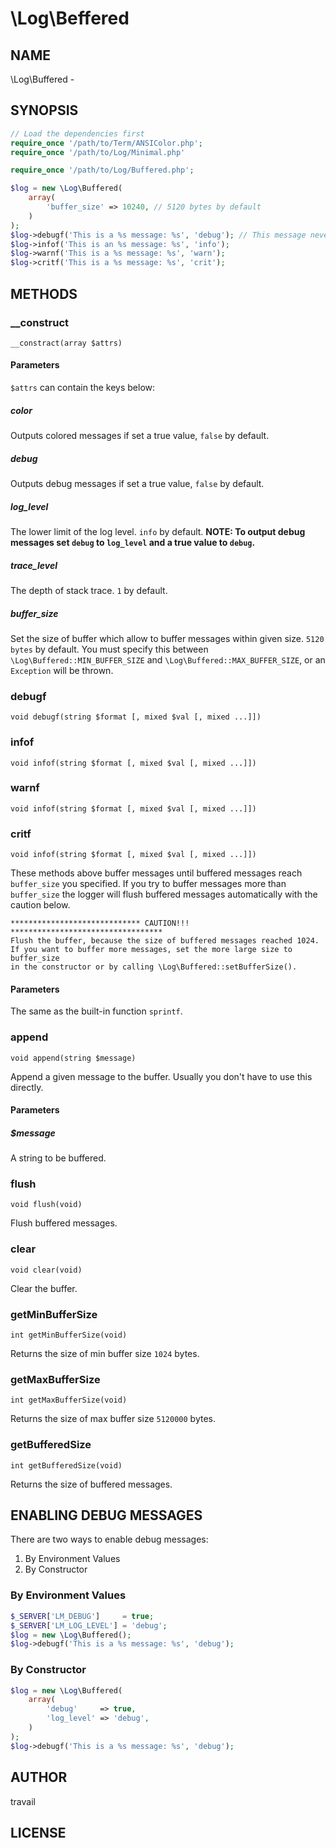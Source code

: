 # \Log\Beffered

## NAME

\Log\Buffered -

## SYNOPSIS

```php
// Load the dependencies first
require_once '/path/to/Term/ANSIColor.php';
require_once '/path/to/Log/Minimal.php'

require_once '/path/to/Log/Buffered.php';

$log = new \Log\Buffered(
    array(
        'buffer_size' => 10240, // 5120 bytes by default
    )
);
$log->debugf('This is a %s message: %s', 'debug'); // This message never be output
$log->infof('This is an %s message: %s', 'info');
$log->warnf('This is a %s message: %s', 'warn');
$log->critf('This is a %s message: %s', 'crit');
```

## METHODS

### __construct

`__constract(array $attrs)`

#### Parameters

`$attrs` can contain the keys below:

##### color

Outputs colored messages if set a true value, `false` by default.

##### debug

Outputs debug messages if set a true value, `false` by default.

##### log_level

The lower limit of the log level. `info` by default.
**NOTE: To output debug messages set `debug` to `log_level` and a true value to `debug`.**

##### trace_level

The depth of stack trace. `1` by default.

##### buffer_size

Set the size of buffer which allow to buffer messages within given size. `5120 bytes` by default. You must specify this between `\Log\Buffered::MIN_BUFFER_SIZE` and `\Log\Buffered::MAX_BUFFER_SIZE`, or an `Exception` will be thrown.

### debugf

`void debugf(string $format [, mixed $val [, mixed ...]])`

### infof

`void infof(string $format [, mixed $val [, mixed ...]])`

### warnf

`void infof(string $format [, mixed $val [, mixed ...]])`

### critf

`void infof(string $format [, mixed $val [, mixed ...]])`

These methods above buffer messages until buffered messages reach `buffer_size` you specified. If you try to buffer messages more than `buffer_size` the logger will flush buffered messages automatically with the caution below.

```
***************************** CAUTION!!! **********************************
Flush the buffer, because the size of buffered messages reached 1024.
If you want to buffer more messages, set the more large size to buffer_size
in the constructor or by calling \Log\Buffered::setBufferSize().
```

#### Parameters

The same as the built-in function `sprintf`.

### append

`void append(string $message)`

Append a given message to the buffer. Usually you don't have to use this directly.

#### Parameters

##### $message

A string to be buffered.

### flush

`void flush(void)`

Flush buffered messages.

### clear

`void clear(void)`

Clear the buffer.

### getMinBufferSize

`int getMinBufferSize(void)`

Returns the size of min buffer size `1024` bytes.

### getMaxBufferSize

`int getMaxBufferSize(void)`

Returns the size of max buffer size `5120000` bytes.

### getBufferedSize

`int getBufferedSize(void)`

Returns the size of buffered messages.

## ENABLING DEBUG MESSAGES

There are two ways to enable debug messages:

1. By Environment Values
1. By Constructor

### By Environment Values

```php
$_SERVER['LM_DEBUG']     = true;
$_SERVER['LM_LOG_LEVEL'] = 'debug';
$log = new \Log\Buffered();
$log->debugf('This is a %s message: %s', 'debug');
```

### By Constructor

```php
$log = new \Log\Buffered(
    array(
        'debug'     => true,
        'log_level' => 'debug',
    )
);
$log->debugf('This is a %s message: %s', 'debug');
```

## AUTHOR

travail

## LICENSE
